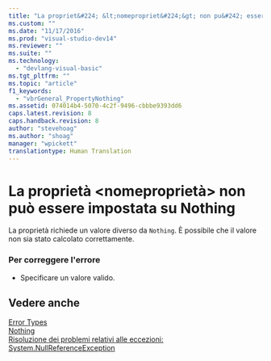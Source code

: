 ```yaml
---
title: "La propriet&#224; &lt;nomepropriet&#224;&gt; non pu&#242; essere impostata su Nothing | Microsoft Docs"
ms.custom: ""
ms.date: "11/17/2016"
ms.prod: "visual-studio-dev14"
ms.reviewer: ""
ms.suite: ""
ms.technology: 
  - "devlang-visual-basic"
ms.tgt_pltfrm: ""
ms.topic: "article"
f1_keywords: 
  - "vbrGeneral_PropertyNothing"
ms.assetid: 074014b4-5070-4c2f-9496-cbbbe9393dd6
caps.latest.revision: 8
caps.handback.revision: 8
author: "stevehoag"
ms.author: "shoag"
manager: "wpickett"
translationtype: Human Translation
---
```

# La propriet&#224; &lt;nomepropriet&#224;&gt; non pu&#242; essere impostata su Nothing
La proprietà richiede un valore diverso da `Nothing`. È possibile che il valore non sia stato calcolato correttamente.  
  
### Per correggere l'errore  
  
-   Specificare un valore valido.  
  
## Vedere anche  
 [Error Types](../../visual-basic/programming-guide/language-features/error-types.md)   
 [Nothing](../../visual-basic/language-reference/nothing.md)   
 [Risoluzione dei problemi relativi alle eccezioni: System.NullReferenceException](../Topic/Troubleshooting%20Exceptions:%20System.NullReferenceException.md)